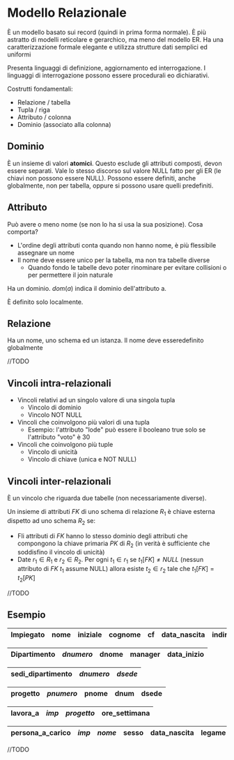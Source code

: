 # Modello Relazionale

È un modello basato sui record (quindi in prima forma normale). È più astratto di modelli reticolare e gerarchico, ma meno del modello ER. Ha una caratterizzazione formale elegante e utilizza strutture dati semplici ed uniformi

Presenta linguaggi di definizione, aggiornamento ed interrogazione. I linguaggi di interrogazione possono essere procedurali eo dichiarativi.

Costrutti fondamentali:
* Relazione / tabella
* Tupla / riga
* Attributo / colonna
* Dominio (associato alla colonna)

## Dominio

È un insieme di valori **atomici**. Questo esclude gli attributi composti, devon essere separati. Vale lo stesso discorso sul valore NULL fatto per gli ER (le chiavi non possono essere NULL).
Possono essere definiti, anche globalmente, non per tabella, oppure si possono usare quelli predefiniti.

## Attributo

Può avere o meno nome (se non lo ha si usa la sua posizione). Cosa comporta?
* L'ordine degli attributi conta quando non hanno nome, è più flessibile assegnare un nome
* Il nome deve essere unico per la tabella, ma non tra tabelle diverse
  * Quando fondo le tabelle devo poter rinominare per evitare collisioni o per permettere il join naturale

Ha un dominio. $dom(a)$ indica il dominio dell'attributo a.

È definito solo localmente.

## Relazione

Ha un nome, uno schema ed un istanza.
Il nome deve esseredefinito globalmente

//TODO

## Vincoli intra-relazionali

* Vincoli relativi ad un singolo valore di una singola tupla
  * Vincolo di dominio
  * Vincolo NOT NULL
* Vincoli che coinvolgono più valori di una tupla
  * Esempio: l'attributo "lode" può essere il booleano true solo se l'attributo "voto" è 30
* Vincoli che coinvolgono più tuple
  * Vincolo di unicità
  * Vincolo di chiave (unica e NOT NULL)

## Vincoli inter-relazionali

 È un vincolo che riguarda due tabelle (non necessariamente diverse).

 Un insieme di attributi $FK$ di uno schema di relazione $R_1$ è chiave esterna dispetto ad uno schema $R_2$ se:
 * Fli attributi di $FK$ hanno lo stesso dominio degli attributi che compongono la chiave primaria $PK$ di $R_2$ (in verità è sufficiente che soddisfino il vincolo di unicità)
 * Date $r_1\in R_1$ e $r_2\in R_2$. Per ogni $t_1\in r_1$ se $t_1[FK]\neq NULL$ (nessun attributo di $FK$ $t_1$ assume NULL) allora esiste $t_2\in r_2$ tale che $t_1[FK]=t_2[PK]$

//TODO

## Esempio

| Impiegato | nome | iniziale | cognome | cf | data_nascita | indirizzo | sesso | stipendio | dip |
| --------- | ---- | -------- | ------- | -- | ------------ | --------- | ----- | --------- | --- |

| Dipartimento | *dnumero* | dnome | manager | data_inizio |
| ------------ | --------- | ----- | ------- | ----------- |

| sedi_dipartimento | *dnumero* | *dsede* |
| ----------------- | --------- | ------- |

| progetto | *pnumero* | pnome | dnum | dsede |
| -------- | --------- | ----- | ---- | ----- |

| lavora_a | *imp* | *progetto* | ore_settimana |
| -------- | ----- | ---------- | ------------- |

| persona_a_carico | *imp* | *nome* | sesso | data_nascita | legame |
| ---------------- | ----- | ------ | ----- | ------------ | ------ |

//TODO